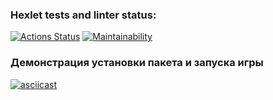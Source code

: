 ### Hexlet tests and linter status:
[![Actions Status](https://github.com/TeonaGZ/frontend-project-44/workflows/hexlet-check/badge.svg)](https://github.com/TeonaGZ/frontend-project-44/actions)
[![Maintainability](https://api.codeclimate.com/v1/badges/e5a3d1b90aad5c304c3b/maintainability)](https://codeclimate.com/github/TeonaGZ/frontend-project-44/maintainability)

### Демонстрация установки пакета и запуска игры 
[![asciicast](https://asciinema.org/a/q1Z9MsTOo7mX3sP7ry9sL6kmi.svg)](https://asciinema.org/a/q1Z9MsTOo7mX3sP7ry9sL6kmi)